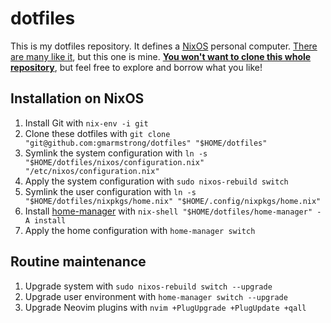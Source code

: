 # dotfiles

This is my dotfiles repository. It defines a [NixOS](https://nixos.org/)
personal computer. [There are many like it](https://dotfiles.github.io/), but
this one is mine. [**You won't want to clone this whole
repository**](https://www.anishathalye.com/2014/08/03/managing-your-dotfiles/#dotfiles-are-not-meant-to-be-forked),
but feel free to explore and borrow what you like!

## Installation on NixOS

1. Install Git with `nix-env -i git`
2. Clone these dotfiles with `git clone "git@github.com:gmarmstrong/dotfiles"
   "$HOME/dotfiles"`
3. Symlink the system configuration with `ln -s
   "$HOME/dotfiles/nixos/configuration.nix" "/etc/nixos/configuration.nix"`
4. Apply the system configuration with `sudo nixos-rebuild switch`
5. Symlink the user configuration with `ln -s "$HOME/dotfiles/nixpkgs/home.nix"
   "$HOME/.config/nixpkgs/home.nix"`
6. Install [home-manager](https://github.com/rycee/home-manager) with
   `nix-shell "$HOME/dotfiles/home-manager" -A install`
7. Apply the home configuration with `home-manager switch`

## Routine maintenance

1. Upgrade system with `sudo nixos-rebuild switch --upgrade`
2. Upgrade user environment with `home-manager switch --upgrade`
3. Upgrade Neovim plugins with `nvim +PlugUpgrade +PlugUpdate +qall`
